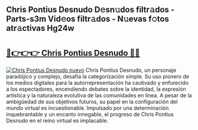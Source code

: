 ## Chris Pontius Desnudo D𝚎sn𝚞dos filtr𝚊dos - Parts-s3m Vid𝚎os filtr𝚊dos - N𝚞evas f𝚘tos atr𝚊ctivas Hg24w

# <h2><a href="http://mb1ow9z.tromn.icu/?c=Chris+Pontius+Desnudo">🔗👉👉👉 Chris Pontius Desnudo 🔗🔗</a></h2>

[![Chris Pontius Desnudo nuevo](https://i.imgur.com/pEAQMta.gif)](http://mb1ow9z.tromn.icu/?c=Chris+Pontius+Desnudo)
Chris Pontius Desnudo, un personaje paradójico y complejo, desafía la categorización simple. Su uso pionero de los medios digitales para la autorrepresentación ha cautivado y enfurecido a los espectadores, encendiendo debates sobre la identidad, la expresión artística y la naturaleza evolutiva de las comunidades en línea. A pesar de la ambigüedad de sus objetivos futuros, su papel en la configuración del mundo virtual es incuestionable. Impulsado por una determinación inquebrantable y un encanto innegable, el progreso de Chris Pontius Desnudo en el reino virtual es implacable.
